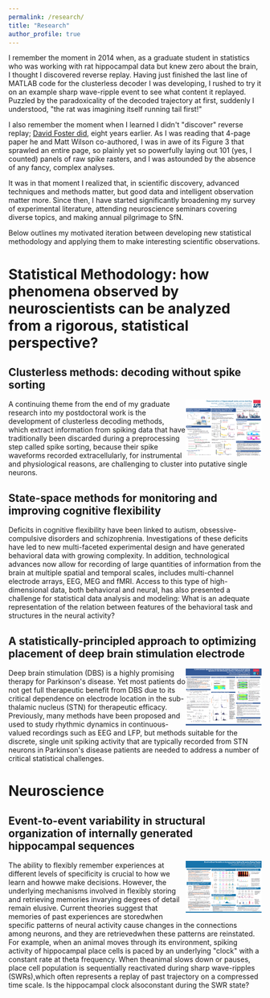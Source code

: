 ```yaml
---
permalink: /research/
title: "Research"
author_profile: true
---
```


I remember the moment in 2014 when, as a graduate student in statistics who was working with rat hippocampal data but knew zero about the brain, I thought I discovered reverse replay. Having just finished the last line of MATLAB code for the clusterless decoder I was developing, I rushed to try it on an example sharp wave-ripple event to see what content it replayed. Puzzled by the paradoxicality of the decoded trajectory at first, suddenly I understood, "the rat was imagining itself running tail first!"

I also remember the moment when I learned I didn't "discover" reverse replay; [David Foster did](https://www.nature.com/articles/nature04587), eight years earlier. As I was reading that 4-page paper he and Matt Wilson co-authored, I was in awe of its Figure 3 that sprawled an entire page, so plainly yet so powerfully laying out 101 (yes, I counted) panels of raw spike rasters, and I was astounded by the absence of any fancy, complex analyses.

It was in that moment I realized that, in scientific discovery, advanced techniques and methods matter, but good data and intelligent observation matter more. Since then, I have started significantly broadening my survey of experimental literature, attending neuroscience seminars covering diverse topics, and making annual pilgrimage to SfN. 

Below outlines my motivated iteration between developing new statistical methodology and applying them to make interesting scientific observations.

Statistical Methodology: how phenomena observed by neuroscientists can be analyzed from a rigorous, statistical perspective?
======

Clusterless methods: decoding without spike sorting
------
<img align="right" src="/images/sfn16.png" width="30%"> A continuing theme from the end of my graduate research into my postdoctoral work is the development of clusterless decoding methods, which extract information from spiking data that have traditionally been discarded during a preprocessing step called spike sorting, because their spike waveforms recorded extracellularly, for instrumental and physiological reasons, are challenging to cluster into putative single neurons.

State-space methods for monitoring and improving cognitive flexibility
------
Deficits in cognitive flexibility have been linked to autism, obsessive-compulsive disorders and schizophrenia. Investigations of these deficits have led to new multi-faceted experimental design and have generated behavioral data with growing complexity. In addition, technological advances now allow for recording of large quantities of information from the brain at multiple spatial and temporal scales, includes multi-channel electrode arrays, EEG, MEG and fMRI. Access to this type of high-dimensional data, both behavioral and neural, has also presented a challenge for statistical data analysis and modeling: What is an adequate representation of the relation between features of the behavioral task and structures in the neural activity?

A statistically-principled approach to optimizing placement of deep brain stimulation electrode
------
<img align="right" src="/images/sfn14.png" width="30%"> Deep brain stimulation (DBS) is a highly promising therapy for Parkinson's disease. Yet most patients do not get full therapeutic benefit from DBS due to its critical dependence on electrode location in the sub-thalamic nucleus (STN) for therapeutic efficacy. Previously, many methods have been proposed and used to study rhythmic dynamics in continuous-valued recordings such as EEG and LFP, but methods suitable for the discrete, single unit spiking activity that are typically recorded from STN neurons in Parkinson's disease patients are needed to address a number of critical statistical challenges.


Neuroscience
======

Event-to-event variability in structural organization of internally generated hippocampal sequences
------
<img align="right" src="/images/cosyne19.png" width="30%"> The ability to flexibly remember experiences at different levels of specificity is crucial to how we learn and howwe make decisions.  However, the underlying mechanisms involved in flexibly storing and retrieving memories invarying degrees of detail remain elusive. Current theories suggest that memories of past experiences are storedwhen specific patterns of neural activity cause changes in the connections among neurons, and they are retrievedwhen these patterns are reinstated. For example, when an animal moves through its environment, spiking activity of hippocampal place cells is paced by an underlying "clock" with a constant rate at theta frequency.  When theanimal slows down or pauses, place cell population is sequentially reactivated during sharp wave-ripples (SWRs),which often represents a replay of past trajectory on a compressed time scale.  Is the hippocampal clock alsoconstant during the SWR state?
